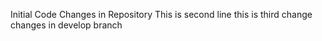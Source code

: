 Initial Code Changes in Repository
This is second line
this is third change
changes in develop branch
